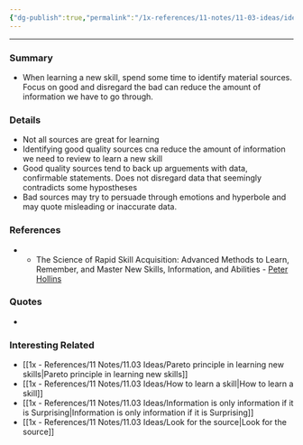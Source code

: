 ```yaml
---
{"dg-publish":true,"permalink":"/1x-references/11-notes/11-03-ideas/identify-good-sources-for-information/","noteIcon":""}
---
```


---

### Summary
- When learning a new skill, spend some time to identify material sources. Focus on good and disregard the bad can reduce the amount of information we have to go through.

### Details
- Not all sources are great for learning
- Identifying good quality sources cna reduce the amount of information we need to review to learn a new skill
- Good quality sources tend to back up arguements with data, confirmable statements. Does not disregard data that seemingly contradicts some hypostheses
- Bad sources may try to persuade through emotions and hyperbole and may quote misleading or inaccurate data.

### References
- - The Science of Rapid Skill Acquisition: Advanced Methods to Learn, Remember, and Master New Skills, Information, and Abilities - [Peter Hollins](https://www.goodreads.com/author/show/16593818.Peter_Hollins)

### Quotes
-

### Interesting Related
- [[1x - References/11 Notes/11.03 Ideas/Pareto principle in learning new skills\|Pareto principle in learning new skills]]
- [[1x - References/11 Notes/11.03 Ideas/How to learn a skill\|How to learn a skill]]
- [[1x - References/11 Notes/11.03 Ideas/Information is only information if it is Surprising\|Information is only information if it is Surprising]]
- [[1x - References/11 Notes/11.03 Ideas/Look for the source\|Look for the source]]